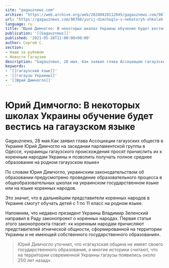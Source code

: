```yaml
---
site: "gagauznews.com"
archive: "https://web.archive.org/web/20240420112045/gagauznews.com/90700/yurij-dimchoglo-v-nekotoryh-shkolah-ukrainy-obuchenie-budet-vestis-na-gagauzskom-yazyke.html"
url: "https://gagauznews.com/90700/yurij-dimchoglo-v-nekotoryh-shkolah-ukrainy-obuchenie-budet-vestis-na-gagauzskom-yazyke.html"
language: ru
title: "Юрий Димчогло: В некоторых школах Украины обучение будет вестись на гагаузском языке"
publication: '[[Gagauznews]]'
published: '2021-05-28T11:00:00+00:00'
author: Сергей С.
section:
- Наши за рубежом
- Новости Гагаузии
description: "Gagauznews, 28 мая. Как заявил глава Ассоциации гагаузских обществ в Украине Юрий Димчогло на заседании парламентской группы в Одессе, «украинцы гагаузского происхождения просят причислить их к коренным народам Украины и позволить получать полное среднее образование на родном гагаузском языке» По словам Юрия Димчогло, украинским законодательством об образовании предусмотрено проведение образовательного процесса в общеобразовательных школах на украинском государственном языке или на языке коренных народов. Это значит, что в дальнейшем представители коренных народов в Украине смогут обучать детей с 1 по 11 класс на родном языке. Напомним, что недавно президент Украины Владимир Зеленский направил в Раду законопроект о коренных народах. Первая статья […]"
keywords:
- '[[гагаузский язык]]'
- '[[гагаузы Украины]]'
- '[[Юрий Димчогло]]'
---
```


# Юрий Димчогло: В некоторых школах Украины обучение будет вестись на гагаузском языке

Gagauznews, 28 мая.Как заявил глава Ассоциации гагаузских обществ в Украине Юрий Димчогло на заседании парламентской группы в Одессе, «украинцы гагаузского происхождения просят причислить их к коренным народам Украины и позволить получать полное среднее образование на родном гагаузском языке»

По словам Юрия Димчогло, украинским законодательством об образовании предусмотрено проведение образовательного процесса в общеобразовательных школах на украинском государственном языке или на языке коренных народов.

Это значит, что в дальнейшем представители коренных народов в Украине смогут обучать детей с 1 по 11 класс на родном языке.

Напомним, что недавно президент Украины Владимир Зеленский направил в Раду законопроект о коренных народах. Первая статья этого законопроекта гласит: «к коренным народам причисляют представителей этнической общности, сформированной на территории Украины и не имеющей собственного государственного образования».

> Юрий Димчогло уточнил, что «гагаузская община не имеет своего государственного образования, а многие историки считают, что на территории современной Украины гагаузы появились около 250 лет назад».
